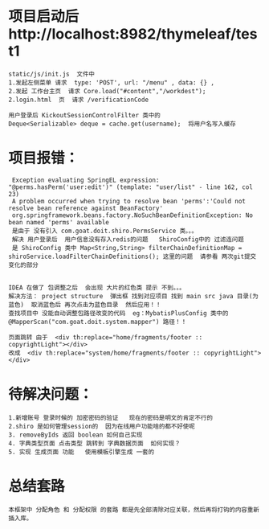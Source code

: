 #   项目启动后  http://localhost:8982/thymeleaf/test1
    static/js/init.js  文件中 
    1.发起左侧菜单 请求  type: 'POST', url: "/menu" , data: {} ,
    2.发起 工作台主页  请求 Core.load("#content","/workdest");
    2.login.html  页  请求 /verificationCode
    
    用户登录后 KickoutSessionControlFilter 类中的 
    Deque<Serializable> deque = cache.get(username);  将用户名写入缓存
    
# 项目报错：
     Exception evaluating SpringEL expression: "@perms.hasPerm('user:edit')" (template: "user/list" - line 162, col 23)
     A problem occurred when trying to resolve bean 'perms':'Could not resolve bean reference against BeanFactory'
     org.springframework.beans.factory.NoSuchBeanDefinitionException: No bean named 'perms' available
     是由于 没有引入 com.goat.doit.shiro.PermsService 类。。。
     解决 用户登录后  用户信息没有存入redis的问题   ShiroConfig中的 过滤连问题
     是 ShiroConfig 类中 Map<String,String> filterChainDefinitionMap = shiroService.loadFilterChainDefinitions(); 这里的问题  请参看 两次git提交 变化的部分 
    
    
    IDEA 在做了 包调整之后  会出现 大片的红色类 提示 不到。。。
    解决方法： project structure  弹出框 找到对应项目 找到 main src java 目录(为蓝色)  取消蓝色后 再次点击为蓝色目录  然后应用！！
    查找项目中 没能自动调整包路径改变的代码  eg：MybatisPlusConfig 类中的 @MapperScan("com.goat.doit.system.mapper") 路径！！
    
    页面跳转 由于  <div th:replace="home/fragments/footer :: copyrightLight"></div>
    改成  <div th:replace="system/home/fragments/footer :: copyrightLight"></div>
    
    
# 待解决问题：
    1.新增账号 登录时候的 加密密码的验证   现在的密码是明文的肯定不行的
    2.shiro 是如何管理session的  因为在线用户功能啥的都不好使呢  
    3. removeByIds 返回 boolean 如何自己实现 
    4. 字典类型页面 点击类型 跳转到 字典数据页面  如何实现？
    5. 实现 生成页面 功能   使用模板引擎生成 一套的
    
    
    
# 总结套路
    本框架中 分配角色 和 分配权限 的套路 都是先全部清除对应关联，然后再将打钩的内容重新插入库。
    
    
    
    
    
    
    
    
    
    
    
    
    
    
    